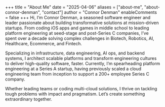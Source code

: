 +++
title = "About Me"
date = "2025-04-06"
aliases = ["about-me", "about-connor-denman", "contact"]
author = "Connor Denman"
enableComments = false
+++
Hi, I’m Connor Denman, a seasoned software engineer and leader passionate about building transformative solutions at mission-driven startups. From coding iOS apps and games in middle school to leading platform engineering at seed-stage and post-Series C companies, I’ve spent over a decade solving complex challenges in Biotech, Robotics, AI, Healthcare, Ecommerce, and Fintech.

Specializing in infrastructure, data engineering, AI ops, and backend systems, I architect scalable platforms and transform engineering cultures to deliver high-quality software, faster. Currently, I’m spearheading platform engineering at a Series A startup, having previously scaled a cloud engineering team from inception to support a 200+ employee Series C company.

Whether leading teams or coding multi-cloud solutions, I thrive on tackling tough problems with impact and pragmatism. Let’s create something extraordinary together.
